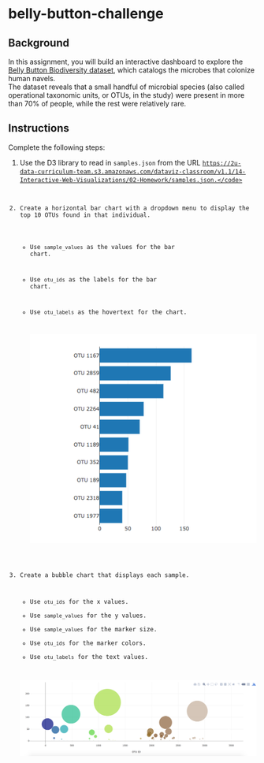 # belly-button-challenge

## Background
In this assignment, you will build an interactive dashboard to explore the [Belly Button Biodiversity dataset](http://robdunnlab.com/projects/belly-button-biodiversity/), which catalogs the microbes that colonize human navels.  
The dataset reveals that a small handful of microbial species (also called operational taxonomic units, or OTUs, in the study) were present in more than 70% of people, while the rest were relatively rare.

## Instructions
Complete the following steps:
  1. Use the D3 library to read in <code>samples.json</code> from the URL <code>https://2u-data-curriculum-team.s3.amazonaws.com/dataviz-classroom/v1.1/14-Interactive-Web-Visualizations/02-Homework/samples.json.</code>
  2. Create a horizontal bar chart with a dropdown menu to display the top 10 OTUs found in that individual.
     * Use <code>sample_values</code> as the values for the bar chart.
     * Use <code>otu_ids</code> as the labels for the bar chart.
     * Use <code>otu_labels</code> as the hovertext for the chart.
    
       ![Top 10 OTUs](Images/top%2010%20OTUs.jpeg)

  3. Create a bubble chart that displays each sample.
     * Use <code>otu_ids</code> for the x values.
     * Use <code>sample_values</code> for the y values.
     * Use <code>sample_values</code> for the marker size.
     * Use <code>otu_ids</code> for the marker colors.
     * Use <code>otu_labels</code> for the text values.  

      ![Bubble Chart](Images/bubble_chart.jpg)

       








